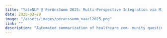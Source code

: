 ```yaml
---
title: "YaleNLP @ PerAnsSumm 2025: Multi-Perspective Integration via Mixture-of-Agents for Enhanced Healthcare QA Summarization"
date: 2025-03-29
image: "/assets/images/peranssumm_naacl2025.png"
link: ""
description: "Automated summarization of healthcare com- munity question-answering forums is chal- lenging due to diverse perspectives presented across multiple user responses to each ques- tion. The PerAnsSumm Shared Task was therefore proposed to tackle this challenge by identifying perspectives from different an- swers and then generating a comprehensive answer to the question. In this study, we address the PerAnsSumm Shared Task using two complementary paradigms: (i) a training- based approach through QLoRA fine-tuning of LLaMA-3.3-70B-Instruct, and (ii) agen- tic approaches including zero- and few-shot prompting with frontier LLMs (LLaMA-3.3- 70B-Instruct and GPT-4o) and a Mixture-of- Agents (MoA) framework that leverages a di- verse set of LLMs by combining outputs from multi-layer feedback aggregation. For perspec- tive span identification/classification, GPT-4o zero-shot achieves an overall score of 0.57, sub- stantially outperforming the 0.40 score of the LLaMA baseline. With a 2-layer MoA config- uration, we were able to improve LLaMA per- formance up by 28% to 0.51. For perspective- based summarization, GPT-4o zero-shot attains an overall score of 0.42 compared to 0.28 for the best LLaMA zero-shot, and our 2-layer MoA approach boosts LLaMA performance by 32% to 0.37. Furthermore, in few-shot setting, our results show that the sentence-transformer embedding-based exemplar selection provides more gain than manually selected exemplars on LLaMA models, although the few-shot prompt- ing is not always helpful for GPT-4o. The YaleNLP team’s approach ranked the overall second place in the shared task."
---
```

